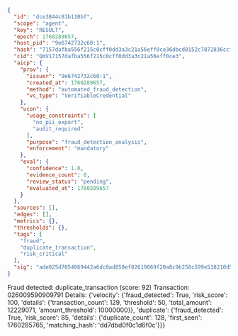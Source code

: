 ```json
{
  "id": "dce3844c81b110bf",
  "scope": "agent",
  "key": "RESULT",
  "epoch": 1760289657,
  "host_pid": "9e6742732c60:1",
  "hash": "7157dafba556f215c0cff0dd3a3c21a56eff0ce36dbcd0152c7872836ccf9790",
  "cid": "QmV17157dafba556f215c0cff0dd3a3c21a56eff0ce3",
  "aicp": {
    "prov": {
      "issuer": "9e6742732c60:1",
      "created_at": 1760289657,
      "method": "automated_fraud_detection",
      "vc_type": "VerifiableCredential"
    },
    "ucon": {
      "usage_constraints": [
        "no_pii_export",
        "audit_required"
      ],
      "purpose": "fraud_detection_analysis",
      "enforcement": "mandatory"
    },
    "eval": {
      "confidence": 1.0,
      "evidence_count": 0,
      "review_status": "pending",
      "evaluated_at": 1760289657
    }
  },
  "sources": [],
  "edges": [],
  "metrics": {},
  "thresholds": {},
  "tags": [
    "fraud",
    "duplicate_transaction",
    "risk_critical"
  ],
  "sig": "ade025d7054069442a6dc0ad850ef02619869f20a8c9b258c599e538210d5ed3"
}
```

Fraud detected: duplicate_transaction (score: 92)
Transaction: 026009590909791
Details: {'velocity': {'fraud_detected': True, 'risk_score': 100, 'details': {'transaction_count': 129, 'threshold': 50, 'total_amount': 12229071, 'amount_threshold': 10000000}}, 'duplicate': {'fraud_detected': True, 'risk_score': 85, 'details': {'duplicate_count': 128, 'first_seen': 1760285765, 'matching_hash': 'dd7dbd0f0c1d6f0c'}}}